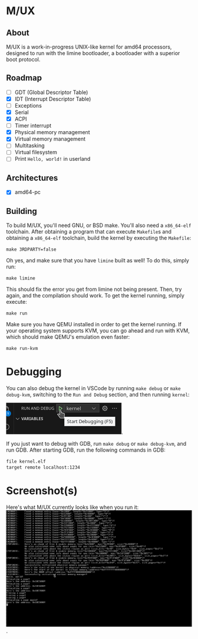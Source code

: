 # M/UX
## About
M/UX is a work-in-progress UNIX-like kernel for amd64 processors, designed to run with the limine bootloader, a bootloader with a superior boot protocol.
## Roadmap
- [ ] GDT (Global Descriptor Table)
- [X] IDT (Interrupt Descriptor Table)
- [ ] Exceptions
- [X] Serial
- [X] ACPI
- [ ] Timer interrupt
- [X] Physical memory management
- [X] Virtual memory management
- [ ] Multitasking
- [ ] Virtual filesystem
- [ ] Print `Hello, world!` in userland
## Architectures
- [X] amd64-pc
## Building
To build M/UX, you'll need GNU, or BSD make. You'll also need a `x86_64-elf` toolchain. After obtaining a program that can execute `Makefile`s and obtaining a `x86_64-elf` toolchain, build the kernel by executing the `Makefile`:
```
make 3RDPARTY=false
```
Oh yes, and make sure that you have `limine` built as well! To do this, simply run:
```
make limine
```
This should fix the error you get from limine not being present. Then, try again, and the compilation should work. To get the kernel running, simply execute:
```
make run
```
Make sure you have QEMU installed in order to get the kernel running.
If your operating system supports KVM, you can go ahead and run with KVM, which should make QEMU's emulation even faster:
```
make run-kvm
```
# Debugging
You can also debug the kernel in VSCode by running `make debug` or `make debug-kvm`, switching to the `Run and Debug` section, and then running `kernel`:

![Here's how you debug the kernel in Visual Studio Code!](.assets/screenshot0.png).

If you just want to debug with GDB, run `make debug` or `make debug-kvm`, and run GDB. After starting GDB, run the following commands in GDB:
```
file kernel.elf
target remote localhost:1234
```
# Screenshot(s)
Here's what M/UX currently looks like when you run it:
![Here's the latest screenshot!](.assets/screenshot1.png).
